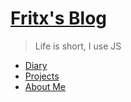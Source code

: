 # [Fritx's Blog](.)

> Life is short, I use JS

- [Diary](diary/index.md)
- [Projects](projects/index.md)
- [About Me](aboutme.md)
